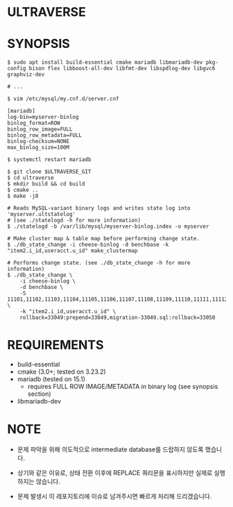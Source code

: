 # ULTRAVERSE

# SYNOPSIS

```shell
$ sudo apt install build-essential cmake mariadb libmariadb-dev pkg-config bison flex libboost-all-dev libfmt-dev libspdlog-dev libgvc6 graphviz-dev

# ...

$ vim /etc/mysql/my.cnf.d/server.cnf

[mariadb]
log-bin=myserver-binlog
binlog_format=ROW
binlog_row_image=FULL
binlog_row_metadata=FULL
binlog-checksum=NONE
max_binlog_size=100M

$ systemctl restart mariadb

```

```shell
$ git clone $ULTRAVERSE_GIT
$ cd ultraverse
$ mkdir build && cd build 
$ cmake ..
$ make -j8 
```

```shell
# Reads MySQL-variant binary logs and writes state log into 'myserver.ultstatelog'
# (see ./statelogd -h for more information)
$ ./statelogd -b /var/lib/mysql/myserver-binlog.index -o myserver

# Make cluster map & table map before performing change state. 
$ ./db_state_change -i cheese-binlog -d benchbase -k "item2.i_id,useracct.u_id" make_clustermap

# Performs change state. (see ./db_state_change -h for more information)
$ ./db_state_change \
    -i cheese-binlog \
    -d benchbase \
    -S 11101,11102,11103,11104,11105,11106,11107,11108,11109,11110,11111,11112 \
    -k "item2.i_id,useracct.u_id" \
    rollback=33049:prepend=33049,migration-33049.sql:rollback=33050
```


# REQUIREMENTS

- build-essential
- cmake (3.0+; tested on 3.23.2)
- mariadb (tested on 15.1)
  - requires FULL ROW IMAGE/METADATA in binary log (see synopsis section)
- libmariadb-dev


# NOTE

- 문제 파악을 위해 의도적으로 intermediate database를 드랍하지 않도록 했습니다.
- 상기와 같은 이유로, 상태 전환 이후에 REPLACE 쿼리문을 표시하지만 실제로 실행하지는 않습니다.

- 문제 발생시 이 레포지토리에 이슈로 남겨주시면 빠르게 처리해 드리겠습니다.
